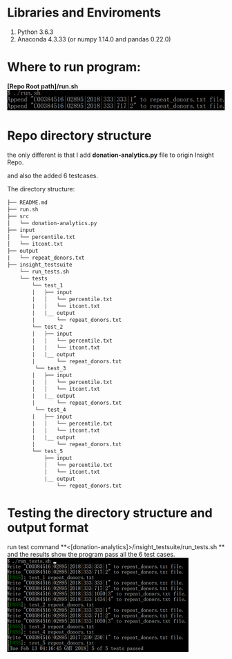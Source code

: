 
# Libraries and Enviroments
1. Python 3.6.3
2. Anaconda 4.3.33 (or numpy 1.14.0 and pandas 0.22.0)

# Where to run program:

**[Repo Root path]/run.sh**
![Alt text](./src/pictures/run.png)

# Repo directory structure

the only different is that I add **donation-analytics.py** file to origin Insight Repo.

and also the added 6 testcases.

The directory structure:

    ├── README.md 
    ├── run.sh
    ├── src
    │   └── donation-analytics.py
    ├── input
    │   └── percentile.txt
    │   └── itcont.txt
    ├── output
    |   └── repeat_donors.txt
    ├── insight_testsuite
        └── run_tests.sh
        └── tests
            └── test_1
            |   ├── input
            |   │   └── percentile.txt
            |   │   └── itcont.txt
            |   |__ output
            |       └── repeat_donors.txt
            └── test_2
            |   ├── input
            |   │   └── percentile.txt
            |   │   └── itcont.txt
            |   |__ output
            |       └── repeat_donors.txt            
             └── test_3
            |   ├── input
            |   │   └── percentile.txt
            |   │   └── itcont.txt
            |   |__ output
            |       └── repeat_donors.txt 
             └── test_4
            |   ├── input
            |   │   └── percentile.txt
            |   │   └── itcont.txt
            |   |__ output
            |       └── repeat_donors.txt 
            └── test_5
                ├── input
                │   └── percentile.txt
                │   └── itcont.txt
                |__ output
                    └── repeat_donors.txt                    
            
   
 # Testing the directory structure and output format
 
 run test command  **<[donation-analytics]>/insight_testsuite/run_tests.sh **
 and the results show the program pass all the 6 test cases. 
 ![Alt text](./src/pictures/test_results.png)
  
 
